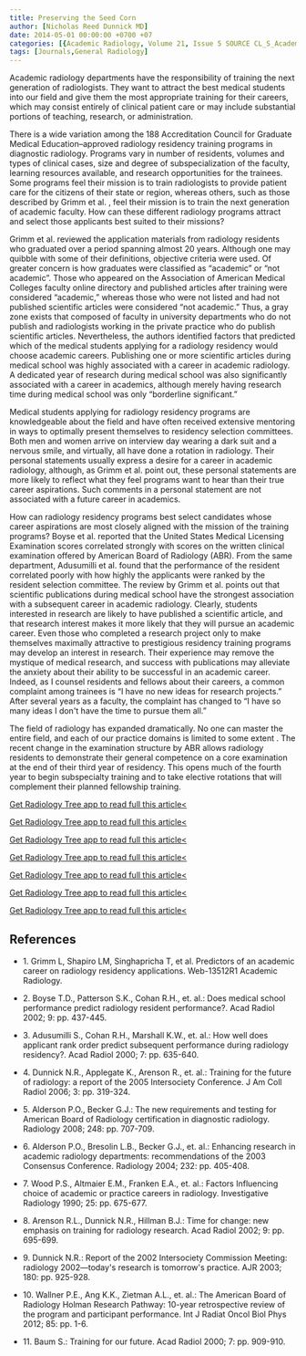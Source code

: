 ```yaml
---
title: Preserving the Seed Corn
author: [Nicholas Reed Dunnick MD]
date: 2014-05-01 00:00:00 +0700 +07
categories: [{Academic Radiology, Volume 21, Issue 5 SOURCE CL_S_AcademicRadiologyVolume21Issue5 1}]
tags: [Journals,General Radiology]
---
```

Academic radiology departments have the responsibility of training the next generation of radiologists. They want to attract the best medical students into our field and give them the most appropriate training for their careers, which may consist entirely of clinical patient care or may include substantial portions of teaching, research, or administration.

There is a wide variation among the 188 Accreditation Council for Graduate Medical Education–approved radiology residency training programs in diagnostic radiology. Programs vary in number of residents, volumes and types of clinical cases, size and degree of subspecialization of the faculty, learning resources available, and research opportunities for the trainees. Some programs feel their mission is to train radiologists to provide patient care for the citizens of their state or region, whereas others, such as those described by Grimm et al. , feel their mission is to train the next generation of academic faculty. How can these different radiology programs attract and select those applicants best suited to their missions?

Grimm et al. reviewed the application materials from radiology residents who graduated over a period spanning almost 20 years. Although one may quibble with some of their definitions, objective criteria were used. Of greater concern is how graduates were classified as “academic” or “not academic”. Those who appeared on the Association of American Medical Colleges faculty online directory and published articles after training were considered “academic,” whereas those who were not listed and had not published scientific articles were considered “not academic.” Thus, a gray zone exists that composed of faculty in university departments who do not publish and radiologists working in the private practice who do publish scientific articles. Nevertheless, the authors identified factors that predicted which of the medical students applying for a radiology residency would choose academic careers. Publishing one or more scientific articles during medical school was highly associated with a career in academic radiology. A dedicated year of research during medical school was also significantly associated with a career in academics, although merely having research time during medical school was only “borderline significant.”

Medical students applying for radiology residency programs are knowledgeable about the field and have often received extensive mentoring in ways to optimally present themselves to residency selection committees. Both men and women arrive on interview day wearing a dark suit and a nervous smile, and virtually, all have done a rotation in radiology. Their personal statements usually express a desire for a career in academic radiology, although, as Grimm et al. point out, these personal statements are more likely to reflect what they feel programs want to hear than their true career aspirations. Such comments in a personal statement are not associated with a future career in academics.

How can radiology residency programs best select candidates whose career aspirations are most closely aligned with the mission of the training programs? Boyse et al. reported that the United States Medical Licensing Examination scores correlated strongly with scores on the written clinical examination offered by American Board of Radiology (ABR). From the same department, Adusumilli et al. found that the performance of the resident correlated poorly with how highly the applicants were ranked by the resident selection committee. The review by Grimm et al. points out that scientific publications during medical school have the strongest association with a subsequent career in academic radiology. Clearly, students interested in research are likely to have published a scientific article, and that research interest makes it more likely that they will pursue an academic career. Even those who completed a research project only to make themselves maximally attractive to prestigious residency training programs may develop an interest in research. Their experience may remove the mystique of medical research, and success with publications may alleviate the anxiety about their ability to be successful in an academic career. Indeed, as I counsel residents and fellows about their careers, a common complaint among trainees is “I have no new ideas for research projects.” After several years as a faculty, the complaint has changed to “I have so many ideas I don't have the time to pursue them all.”

The field of radiology has expanded dramatically. No one can master the entire field, and each of our practice domains is limited to some extent . The recent change in the examination structure by ABR allows radiology residents to demonstrate their general competence on a core examination at the end of their third year of residency. This opens much of the fourth year to begin subspecialty training and to take elective rotations that will complement their planned fellowship training.

[Get Radiology Tree app to read full this article<](https://clinicalpub.com/app)

[Get Radiology Tree app to read full this article<](https://clinicalpub.com/app)

[Get Radiology Tree app to read full this article<](https://clinicalpub.com/app)

[Get Radiology Tree app to read full this article<](https://clinicalpub.com/app)

[Get Radiology Tree app to read full this article<](https://clinicalpub.com/app)

[Get Radiology Tree app to read full this article<](https://clinicalpub.com/app)

[Get Radiology Tree app to read full this article<](https://clinicalpub.com/app)

## References

- 1\.  Grimm L, Shapiro LM, Singhapricha T, et al. Predictors of an academic career on radiology residency applications. Web-13512R1 Academic Radiology.


- 2\. Boyse T.D., Patterson S.K., Cohan R.H., et. al.: Does medical school performance predict radiology resident performance?. Acad Radiol 2002; 9: pp. 437-445.


- 3\. Adusumilli S., Cohan R.H., Marshall K.W., et. al.: How well does applicant rank order predict subsequent performance during radiology residency?. Acad Radiol 2000; 7: pp. 635-640.


- 4\. Dunnick N.R., Applegate K., Arenson R., et. al.: Training for the future of radiology: a report of the 2005 Intersociety Conference. J Am Coll Radiol 2006; 3: pp. 319-324.


- 5\. Alderson P.O., Becker G.J.: The new requirements and testing for American Board of Radiology certification in diagnostic radiology. Radiology 2008; 248: pp. 707-709.


- 6\. Alderson P.O., Bresolin L.B., Becker G.J., et. al.: Enhancing research in academic radiology departments: recommendations of the 2003 Consensus Conference. Radiology 2004; 232: pp. 405-408.


- 7\. Wood P.S., Altmaier E.M., Franken E.A., et. al.: Factors Influencing choice of academic or practice careers in radiology. Investigative Radiology 1990; 25: pp. 675-677.


- 8\. Arenson R.L., Dunnick N.R., Hillman B.J.: Time for change: new emphasis on training for radiology research. Acad Radiol 2002; 9: pp. 695-699.


- 9\. Dunnick N.R.: Report of the 2002 Intersociety Commission Meeting: radiology 2002—today's research is tomorrow's practice. AJR 2003; 180: pp. 925-928.


- 10\. Wallner P.E., Ang K.K., Zietman A.L., et. al.: The American Board of Radiology Holman Research Pathway: 10-year retrospective review of the program and participant performance. Int J Radiat Oncol Biol Phys 2012; 85: pp. 1-6.


- 11\. Baum S.: Training for our future. Acad Radiol 2000; 7: pp. 909-910.